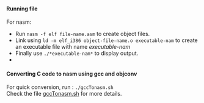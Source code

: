 
  #### Running file

  For nasm:
  - Run `nasm -f elf file-name.asm` to create object files.
  - Link using `ld -m elf_i386 object-file-name.o executable-nam` to create an executable file with name *executable-nam*  
  - Finally use `./*executable-nam*` to display output.
  -

  #### Converting C code to nasm using gcc and objconv

  For quick conversion, run : `./gccTonasm.sh`  
  Check the file [gccTonasm.sh](./gccTonasm.sh) for more details.  
